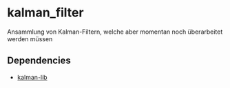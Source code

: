 # kalman_filter
Ansammlung von Kalman-Filtern, welche aber momentan noch überarbeitet werden müssen
## Dependencies
 * [kalman-lib](https://github.com/mherb/kalman)
